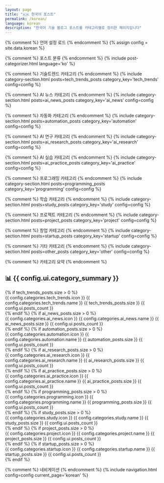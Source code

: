 ```yaml
---
layout: page
title: "🇰🇷 한국어 포스트"
permalink: /korean/
language: korean
description: "한국어 기술 블로그 포스트를 카테고리별로 정리한 페이지입니다"
---
```


{% comment %} 언어 설정 로드 {% endcomment %}
{% assign config = site.data.korean %}

{% comment %} 포스트 분류 {% endcomment %}
{% include post-categorizer.html language='ko' %}

<div class="categories-container">

{% comment %} 기술트렌드 카테고리 {% endcomment %}
{% include category-section.html posts=tech_trends_posts category_key='tech_trends' config=config %}

{% comment %} AI 뉴스 카테고리 {% endcomment %}
{% include category-section.html posts=ai_news_posts category_key='ai_news' config=config %}

{% comment %} 자동화 카테고리 {% endcomment %}
{% include category-section.html posts=automation_posts category_key='automation' config=config %}

{% comment %} AI 연구 카테고리 {% endcomment %}
{% include category-section.html posts=ai_research_posts category_key='ai_research' config=config %}

{% comment %} AI 실습 카테고리 {% endcomment %}
{% include category-section.html posts=ai_practice_posts category_key='ai_practice' config=config %}

{% comment %} 프로그래밍 카테고리 {% endcomment %}
{% include category-section.html posts=programming_posts category_key='programming' config=config %}

{% comment %} 학습 카테고리 {% endcomment %}
{% include category-section.html posts=study_posts category_key='study' config=config %}

{% comment %} 프로젝트 카테고리 {% endcomment %}
{% include category-section.html posts=project_posts category_key='project' config=config %}

{% comment %} 창업 카테고리 {% endcomment %}
{% include category-section.html posts=startup_posts category_key='startup' config=config %}

{% comment %} 기타 카테고리 {% endcomment %}
{% include category-section.html posts=other_posts category_key='other' config=config %}

</div>

{% comment %} 카테고리 요약 {% endcomment %}
<div class="category-summary">
  <h2>📊 {{ config.ui.category_summary }}</h2>
  <div class="summary-grid">
    {% if tech_trends_posts.size > 0 %}
      <div class="summary-item">
        <span class="summary-icon">{{ config.categories.tech_trends.icon }}</span>
        <span class="summary-label">{{ config.categories.tech_trends.name }}</span>
        <span class="summary-count">{{ tech_trends_posts.size }} {{ config.ui.posts_count }}</span>
      </div>
    {% endif %}
    {% if ai_news_posts.size > 0 %}
      <div class="summary-item">
        <span class="summary-icon">{{ config.categories.ai_news.icon }}</span>
        <span class="summary-label">{{ config.categories.ai_news.name }}</span>
        <span class="summary-count">{{ ai_news_posts.size }} {{ config.ui.posts_count }}</span>
      </div>
    {% endif %}
    {% if automation_posts.size > 0 %}
      <div class="summary-item">
        <span class="summary-icon">{{ config.categories.automation.icon }}</span>
        <span class="summary-label">{{ config.categories.automation.name }}</span>
        <span class="summary-count">{{ automation_posts.size }} {{ config.ui.posts_count }}</span>
      </div>
    {% endif %}
    {% if ai_research_posts.size > 0 %}
      <div class="summary-item">
        <span class="summary-icon">{{ config.categories.ai_research.icon }}</span>
        <span class="summary-label">{{ config.categories.ai_research.name }}</span>
        <span class="summary-count">{{ ai_research_posts.size }} {{ config.ui.posts_count }}</span>
      </div>
    {% endif %}
    {% if ai_practice_posts.size > 0 %}
      <div class="summary-item">
        <span class="summary-icon">{{ config.categories.ai_practice.icon }}</span>
        <span class="summary-label">{{ config.categories.ai_practice.name }}</span>
        <span class="summary-count">{{ ai_practice_posts.size }} {{ config.ui.posts_count }}</span>
      </div>
    {% endif %}
    {% if programming_posts.size > 0 %}
      <div class="summary-item">
        <span class="summary-icon">{{ config.categories.programming.icon }}</span>
        <span class="summary-label">{{ config.categories.programming.name }}</span>
        <span class="summary-count">{{ programming_posts.size }} {{ config.ui.posts_count }}</span>
      </div>
    {% endif %}
    {% if study_posts.size > 0 %}
      <div class="summary-item">
        <span class="summary-icon">{{ config.categories.study.icon }}</span>
        <span class="summary-label">{{ config.categories.study.name }}</span>
        <span class="summary-count">{{ study_posts.size }} {{ config.ui.posts_count }}</span>
      </div>
    {% endif %}
    {% if project_posts.size > 0 %}
      <div class="summary-item">
        <span class="summary-icon">{{ config.categories.project.icon }}</span>
        <span class="summary-label">{{ config.categories.project.name }}</span>
        <span class="summary-count">{{ project_posts.size }} {{ config.ui.posts_count }}</span>
      </div>
    {% endif %}
    {% if startup_posts.size > 0 %}
      <div class="summary-item">
        <span class="summary-icon">{{ config.categories.startup.icon }}</span>
        <span class="summary-label">{{ config.categories.startup.name }}</span>
        <span class="summary-count">{{ startup_posts.size }} {{ config.ui.posts_count }}</span>
      </div>
    {% endif %}
  </div>
</div>

{% comment %} 네비게이션 {% endcomment %}
{% include navigation.html config=config current_page='korean' %}

<script>
function showAllPosts(category) {
  // 전체 포스트 보기 기능 (필요시 구현)
  alert('전체 ' + category + ' 포스트를 보는 기능이 곧 추가될 예정입니다.');
}
</script>
